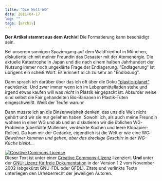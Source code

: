 ```yaml
---
title: "Die Welt-WG"
date: 2011-04-17
log: ""
tags: [archiv]
---
```

**Der Artikel stammt aus dem Archiv!** Die Formatierung kann beschädigt sein.

Bei unserem sonnigen Spaziergang auf dem Waldfriedhof in München, diskutierte ich mit meiner Freundin das Desaster mit der Atomenergie. Die aktuelle Katastrophe in Japan und die nach einem halben Jahrhundert der Nutzung immer noch ungeklärte Frage der Endlagerung. "Endlagerung" ist übrigens ein scheiß Wort. Es erinnert mich zu sehr an "Endlösung". 

Dann sprach ich darüber über das ich oft über die Doku <a href="http://www.plastic-planet.at/derfilm/filmtrailer.html">"plastic-planet"</a> nachdenke. Und zwar immer wenn ich im Lebensmittelladen stehe und irgend etwas kaufen will was <i>nicht</i> in Plastik eingepackt ist. Absurder weise sind selbst die Fair gehandelten Bio-Bananen in Plastik-Tüten eingeschweißt. Weiß der Teufel warum!

Dann musste ich an die Binsenweisheit denken, das uns die Welt nicht gehört und wir sie nur geliehen haben. Sowohl ich, als auch meine Freundin wohnen in einer WG und ab und an diskutieren wir die üblichen WG-Probleme (überfüllte Mülleimer, verdeckte Küchen und leere Klopapier-Rollen). Da kam mir der Gedanke, eigendlich ist die Welt er wie eine WG: <i>Bewohner kommen und gehen, aber das dreckige Geschirr in der WG-Küche bleibt...</i>



<a rel="license" href="http://creativecommons.org/licenses/by-sa/3.0/de/"><img alt="Creative Commons License" style="border-width: 0pt;" src="http://i.creativecommons.org/l/by-sa/3.0/de/88x31.png" /></a><br />
Dieser <span xmlns:dc="http://purl.org/dc/elements/1.1/" href="http://purl.org/dc/dcmitype/Text" rel="dc:type">Text</span> ist unter einer <a rel="license" href="http://creativecommons.org/licenses/by-sa/3.0/de/">Creative Commons-Lizenz</a> lizenziert. **Und** unter der <a href="http://de.wikipedia.org/wiki/GFDL">GNU-Lizenz f&uuml;r freie Dokumentation</a> in der Version 1.2 vom November 2002 (abgek&uuml;rzt GNU-FDL oder GFDL). Zitate und verlinkte Texte unterliegen den Urheberrecht der jeweiligen Autoren.
